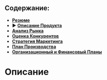 ## Содержание:
- **[Резюме](https://github.com/ts-vadim/te-pages)**
- ▶️ **[Описание Продукта](https://github.com/ts-vadim/te-pages/blob/main/description.md)**
- **[Анализ Рынка](https://github.com/ts-vadim/te-pages/blob/main/unknown.md)**
- **[Оценка Конкурентов](https://github.com/ts-vadim/te-pages/blob/main/unknown.md)**
- **[Стратегия Маркетинга](https://github.com/ts-vadim/te-pages/blob/main/unknown.md)**
- **[План Производства](https://github.com/ts-vadim/te-pages/blob/main/unknown.md)**
- **[Организационный и Финансовый Планы](https://github.com/ts-vadim/te-pages/blob/main/unknown.md)**

# Описание
